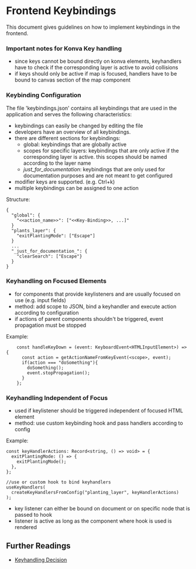 # Frontend Keybindings

This document gives guidelines on how to implement keybindings in the frontend.

### Important notes for Konva Key handling

- since keys cannot be bound directly on konva elements, keyhandlers have to check if the corresponding layer is active to avoid collisions
- if keys should only be active if map is focused, handlers have to be bound to canvas section of the map component

### Keybinding Configuration

The file 'keybindings.json' contains all keybindings that are used in the application and serves the following characteristics:

- keybindings can easily be changed by editing the file
- developers have an overview of all keybindings.
- there are different sections for keybindings:
  - global: keybindings that are globally active
  - scopes for specific layers: keybindings that are only active if the corresponding layer is active. this scopes should be named according to the layer name
  - _just_for_documentation_: keybindings that are only used for documentation purposes and are not meant to get configured
- modifier keys are supported. (e.g. Ctrl+k)
- multiple keybindings can be assigned to one action

Structure:

```
{
  "global": {
    "<<action_name>>": ["<<Key-Binding>>, ...]"
  }
  "plants_layer": {
    "exitPlantingMode": ["Escape"]
  }
  ...
  "_just_for_documentation_": {
    "clearSearch": ["Escape"}
  }
}
```

### Keyhandling on Focused Elements

- for components that provide keylisteners and are usually focused on use (e.g. input fields)
- method: add scope to JSON, bind a keyhandler and execute action according to configuration
- if actions of parent components shouldn't be triggered, event propagation must be stopped

Example:

```
    const handleKeyDown = (event: KeyboardEvent<HTMLInputElement>) => {
      const action = getActionNameFromKeyEvent(<scope>, event);
      if(action === "doSomething"){
        doSomething();
        event.stopPropagation();
      }
    };
```

### Keyhandling Independent of Focus

- used if keylistener should be triggered independent of focused HTML element
- method: use custom keybinding hook and pass handlers according to config

Example:

```
const keyHandlerActions: Record<string, () => void> = {
  exitPlantingMode: () => {
    exitPlantingMode();
  },
};

//use or custom hook to bind keyhandlers
useKeyHandlers(
  createKeyHandlersFromConfig("planting_layer", keyHandlerActions)
);
```

- key listener can either be bound on document or on specific node that is passed to hook
- listener is active as long as the component where hook is used is rendered

## Further Readings

- [Keyhandling Decision](/doc/decisions/frontend_keyhandling.md)
